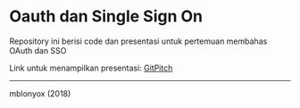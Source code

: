 # Oauth dan Single Sign On

Repository ini berisi code dan presentasi untuk pertemuan membahas OAuth dan SSO


Link untuk menampilkan presentasi: [GitPitch](https://gitpitch.com/mblonyox/talk01-oauth2-dan-sso/)

---

mblonyox (2018)
